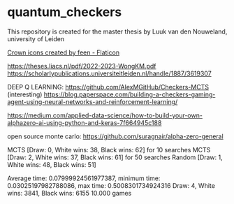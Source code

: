 # quantum_checkers
This repository is created for the master thesis by Luuk van den Nouweland, university of Leiden

<a href="https://www.flaticon.com/free-icons/crown" title="crown icons">Crown icons created by feen - Flaticon</a>



https://theses.liacs.nl/pdf/2022-2023-WongKM.pdf
https://scholarlypublications.universiteitleiden.nl/handle/1887/3619307


DEEP Q LEARNING:
https://github.com/AlexMGitHub/Checkers-MCTS (interesting)
https://blog.paperspace.com/building-a-checkers-gaming-agent-using-neural-networks-and-reinforcement-learning/

https://medium.com/applied-data-science/how-to-build-your-own-alphazero-ai-using-python-and-keras-7f664945c188

open source monte carlo: https://github.com/suragnair/alpha-zero-general


MCTS    [Draw: 0, White wins: 38, Black wins: 62] for 10 searches
MCTS    [Draw: 2, White wins: 37, Black wins: 61] for 50 searches
Random  [Draw: 1, White wins: 48, Black wins: 51]


Average time: 0.07999924561977387, minimum time: 0.03025197982788086, max time: 0.5008301734924316
Draw: 4, White wins: 3841, Black wins: 6155
10.000 games